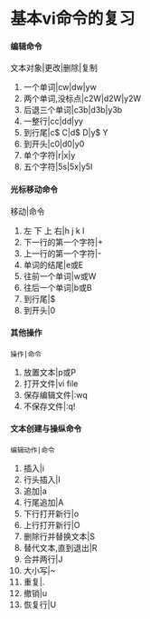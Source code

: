 # 基本vi命令的复习
#### 编辑命令
   文本对象|更改|删除|复制
1. 一个单词|cw|dw|yw
2. 两个单词,没标点|c2W|d2W|y2W
3. 后退三个单词|c3b|d3b|y3b
4. 一整行|cc|dd|yy
5. 到行尾|c$ C|d$ D|y$ Y
6. 到开头|c0|d0|y0
7. 单个字符|r|x|y
8. 五个字符|5s|5x|y5l

#### 光标移动命令
   移动|命令
1. 左 下 上 右|h j k l
2. 下一行的第一个字符|+
3. 上一行的第一个字符|-
4. 单词的结尾|e或E
5. 往前一个单词|w或W
6. 往后一个单词|b或B
7. 到行尾|$
8. 到开头|0

#### 其他操作
    操作|命令
1. 放置文本|p或P
2. 打开文件|vi file
3. 保存编辑文件|:wq
4. 不保存文件|:q!

#### 文本创建与操纵命令
    编辑动作|命令
1. 插入|i
2. 行头插入|I
3. 追加|a
4. 行尾追加|A
5. 下行打开新行|o
6. 上行打开新行|O
7. 删除行并替换文本|S
8. 替代文本,直到退出|R
9. 合并两行|J
10. 大小写|~
11. 重复|.
12. 撤销|u
13. 恢复行|U

